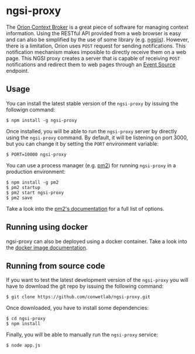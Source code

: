 # ngsi-proxy

The [Orion Context Broker](https://github.com/telefonicaid/fiware-orion) is a
great piece of software for managing context information. Using the RESTful API
provided from a web browser is easy and can also be simplified by the use of
some library (e.g. [ngsijs](https://github.com/conwetlab/ngsijs)). However,
there is a limitation, Orion uses `POST` request for sending notifications. This
notification mechanism makes imposible to directly receive them on a web page.
This NGSI proxy creates a server that is capable of receiving `POST`
notifications and redirect them to web pages through an
[Event Source](https://developer.mozilla.org/docs/Web/API/EventSource) endpoint.


## Usage

You can install the latest stable version of the `ngsi-proxy` by issuing the
followign command:

```
$ npm install -g ngsi-proxy
```

Once installed, you will be able to run the `ngsi-proxy` server by directly
using the `ngsi-proxy` command. By default, it will be listening on port 3000,
but you can change it by setting the `PORT` environment variable:

```
$ PORT=10000 ngsi-proxy
```

You can use a process manager (e.g. [pm2](http://pm2.keymetrics.io/)) for
running `ngsi-proxy` in a production environment:

```
$ npm install -g pm2
$ pm2 startup
$ pm2 start ngsi-proxy
$ pm2 save
```

Take a look into the [pm2's documentation](http://pm2.keymetrics.io/docs/usage/pm2-doc-single-page/) for a full list of options.


## Running using docker

ngsi-proxy can also be deployed using a docker container. Take a look into the [docker image documentation](https://hub.docker.com/r/fiware/ngsiproxy/).


## Running from source code

If you want to test the latest development version of the `ngsi-proxy` you will
have to download the git repo by issuing the following command:

```
$ git clone https://github.com/conwetlab/ngsi-proxy.git
```

Once downloaded, you have to install some dependencies:

```
$ cd ngsi-proxy
$ npm install
```

Finally, you will be able to manually run the `ngsi-proxy` service:

```
$ node app.js
```
